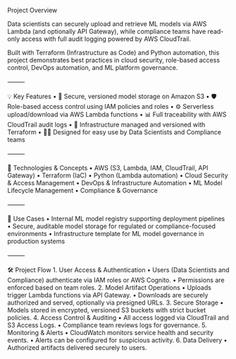 Project Overview

Data scientists can securely upload and retrieve ML models via AWS Lambda (and optionally API Gateway), while compliance teams have read-only access with full audit logging powered by AWS CloudTrail.

Built with Terraform (Infrastructure as Code) and Python automation, this project demonstrates best practices in cloud security, role-based access control, DevOps automation, and ML platform governance.

⸻

💡 Key Features
	•	🔐 Secure, versioned model storage on Amazon S3
	•	🛡️ Role-based access control using IAM policies and roles
	•	⚙️ Serverless upload/download via AWS Lambda functions
	•	📊 Full traceability with AWS CloudTrail audit logs
	•	🔄 Infrastructure managed and versioned with Terraform
	•	🧑‍💻 Designed for easy use by Data Scientists and Compliance teams

⸻

🚀 Technologies & Concepts
	•	AWS (S3, Lambda, IAM, CloudTrail, API Gateway)
	•	Terraform (IaC)
	•	Python (Lambda automation)
	•	Cloud Security & Access Management
	•	DevOps & Infrastructure Automation
	•	ML Model Lifecycle Management
	•	Compliance & Governance

⸻

📌 Use Cases
	•	Internal ML model registry supporting deployment pipelines
	•	Secure, auditable model storage for regulated or compliance-focused environments
	•	Infrastructure template for ML model governance in production systems

⸻

🛠️ Project Flow
	1.	User Access & Authentication
	•	Users (Data Scientists and Compliance) authenticate via IAM roles or AWS Cognito.
	•	Permissions are enforced based on team roles.
	2.	Model Artifact Operations
	•	Uploads trigger Lambda functions via API Gateway.
	•	Downloads are securely authorized and served, optionally via presigned URLs.
	3.	Secure Storage
	•	Models stored in encrypted, versioned S3 buckets with strict bucket policies.
	4.	Access Control & Auditing
	•	All access logged via CloudTrail and S3 Access Logs.
	•	Compliance team reviews logs for governance.
	5.	Monitoring & Alerts
	•	CloudWatch monitors service health and security events.
	•	Alerts can be configured for suspicious activity.
	6.	Data Delivery
	•	Authorized artifacts delivered securely to users.


